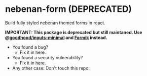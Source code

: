 nebenan-form (DEPRECATED)
============

Build fully styled nebenan themed forms in react.

**IMPORTANT: This package is deprecated but still maintaned. Use [@goodhood/inputs-minimal](https://github.com/goodhood-eu/goodhood/tree/master/packages/inputs-minimal) and [Formik](https://formik.org/) instead.**

- You found a bug?
  - Fix it in here.
- You found a security vulnerability?
  - Fix it in here.
- Any other case: Don't touch this repo.

